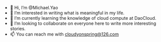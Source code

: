 - 👋 Hi, I’m @Michael.Yao
- 👀 I’m interested in writing what is meaningful in my life.
- 🌱 I’m currently learning the knowledge of cloud compute at DaoCloud.
- 💞️ I’m looking to collaborate on everyone here to write more interesting stories.
- 📫 You can reach me with cloudyonspring@126.com

<!---
windsonsea/windsonsea is a ✨ special ✨ repository because its `README.md` (this file) appears on your GitHub profile.
You can click the Preview link to take a look at your changes.
--->
